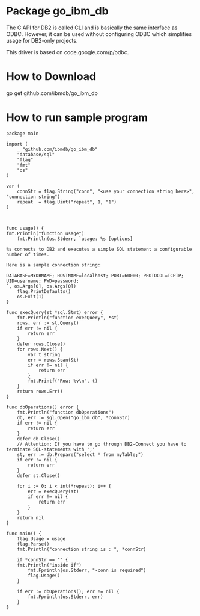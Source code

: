Package go_ibm_db
=================

The C API for DB2 is called CLI and is basically the same interface as
ODBC. However, it can be used without configuring ODBC which
simplifies usage for DB2-only projects.

This driver is based on code.google.com/p/odbc.

How to Download
=============

go get github.com/ibmdb/go_ibm_db


How to run sample program
==========================
```
package main

import (
    _ "github.com/ibmdb/go_ibm_db"
    "database/sql"
    "flag"
    "fmt"
    "os"
)

var (
    connStr = flag.String("conn", "<use your connection string here>", "connection string")
    repeat  = flag.Uint("repeat", 1, "1")
)



func usage() {
fmt.Println("function usage")
    fmt.Println(os.Stderr, `usage: %s [options]

%s connects to DB2 and executes a simple SQL statement a configurable
number of times.

Here is a sample connection string:

DATABASE=MYDBNAME; HOSTNAME=localhost; PORT=60000; PROTOCOL=TCPIP; UID=username; PWD=password;
`, os.Args[0], os.Args[0])
    flag.PrintDefaults()
    os.Exit(1)
}

func execQuery(st *sql.Stmt) error {
    fmt.Println("function execQuery", *st)
    rows, err := st.Query()
    if err != nil {
        return err
    }
    defer rows.Close()
    for rows.Next() {
        var t string
        err = rows.Scan(&t)
        if err != nil {
            return err
        }
        fmt.Printf("Row: %v\n", t)
    }
    return rows.Err()
}

func dbOperations() error {
    fmt.Println("function dbOperations")
    db, err := sql.Open("go_ibm_db", *connStr)
    if err != nil {
        return err
    }
    defer db.Close()
    // Attention: If you have to go through DB2-Connect you have to terminate SQL-statements with ';'
    st, err := db.Prepare("select * from myTable;")
    if err != nil {
        return err
    }
    defer st.Close()

    for i := 0; i < int(*repeat); i++ {
        err = execQuery(st)
        if err != nil {
            return err
        }
    }
    return nil
}

func main() {
    flag.Usage = usage
    flag.Parse()
	fmt.Println("connection string is : ", *connStr)
	
    if *connStr == "" {
	fmt.Println("inside if")
        fmt.Fprintln(os.Stderr, "-conn is required")
        flag.Usage()
    }

    if err := dbOperations(); err != nil {
        fmt.Fprintln(os.Stderr, err)
    }
}